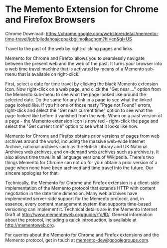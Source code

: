 The Memento Extension for Chrome and Firefox Browsers
======================================

Chrome Download: 
https://chrome.google.com/webstore/detail/memento-time-travel/jgbfpjledahoajcppakbgilmojkaghgm?hl=en&gl=US

Travel to the past of the web by right-clicking pages and links.

Memento for Chrome and Firefox allows you to seamlessly navigate between the present web and the web of the past. It turns your browser into a web time travel machine that is activated by means of a Memento sub-menu that is available on right-click.

First, select a date for time travel by clicking the black Memento extension icon. Now right-click on a web page, and click the "Get near …" option from the Memento sub-menu to see what the page looked like around the selected date. Do the same for any link in a page to see what the linked page looked like. If you hit one of those nasty "Page not Found" errors, right-click and select the "Get near current time" option to see what the page looked like before it vanished from the web. When on a past version of a page - the Memento extension icon is now red - right-click the page and select the "Get current time" option to see what it looks like now.

Memento for Chrome and Firefox obtains prior versions of pages from web archives around the world, including the massive web-wide Internet Archive, national archives such as the British Library and UK National Archives web archives, and on-demand web archives such as archive.is. It also allows time travel in all language versions of Wikipedia. There's two things Memento for Chrome can not do for you: obtain a prior version of a page when none have been archived and time travel into the future. Our sincere apologies for that.

Technically, the Memento for Chrome and Firefox extension is a client-side implementation of the Memento protocol that extends HTTP with content negotiation in the date time dimension. Many web archives have implemented server-side support for the Memento protocol, and, in essence, every content management system that supports time-based versioning can implement it. Technical details are in the Memento Internet Draft at http://www.mementoweb.org/guide/rfc/ID/. General information about the protocol, including a quick introduction, is available at http://mementoweb.org.

For queries about the Memento for Chrome and Firefox extensions and the Memento protocol, get in touch at memento-dev@googlegroups.com.
